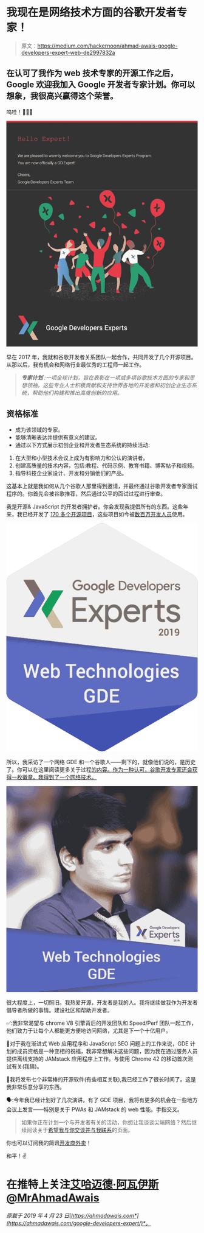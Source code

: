 # 我现在是网络技术方面的谷歌开发者专家！

> 原文：<https://medium.com/hackernoon/ahmad-awais-google-developers-expert-web-de2997832a>

## 在认可了我作为 web 技术专家的开源工作之后，Google 欢迎我加入 Google 开发者专家计划。你可以想象，我很高兴赢得这个荣誉。

呜哇！🎉🎉🎉

![](img/e641787c2ebaa88bbb7077b8ebd21b7e.png)

早在 2017 年，我就和谷歌开发者关系团队一起合作，共同开发了几个开源项目。从那以后，我有机会和网络行业最优秀的工程师一起工作。

> ***专家计划*** *:一项全球计划，旨在表彰在一项或多项谷歌技术方面的专家和思想领袖。这些专业人士积极贡献和支持世界各地的开发者和初创企业生态系统，帮助他们构建和推出高度创新的应用。*

## 资格标准

*   成为该领域的专家。
*   能够清晰表达并提供有意义的建议。
*   通过以下方式展示初创企业和开发者生态系统的持续活动:

1.  在大型和小型技术会议上成为有影响力和公认的演讲者。
2.  创建高质量的技术内容，包括:教程、代码示例、教育书籍、博客帖子和视频。
3.  指导科技企业家设计、开发和分销他们的产品。

这基本上就是我如何从几个谷歌人那里得到邀请，并最终通过谷歌开发者专家面试程序的。你首先会被谷歌推荐，然后通过公平的面试过程进行审查。

我是开源& JavaScript 的开发者拥护者。你会发现我提倡所有的东西。这些年来，我已经开发了 [170 多个开源项目](https://ahmadawais.com/2018-open-source/)，这些项目如今被[数百万开发人员](https://ahmadawais.com/1-million-developers-using-shades-of-purple-theme/)使用。

![](img/7aeec1d8fbabefcd43552dd4168fd06e.png)

所以，我采访了一个网络 GDE 和一个谷歌人——剩下的，就像他们说的，是历史了。你可以在这里阅读更多关于过程[的内容。作为一种认可，谷歌开发专家还会获得一枚徽章。我得到了一个网络技术。](https://developers.google.com/programs/experts/)

![](img/17ed0c0fedb8d2b7fb1ee53bc4fb0bbc.png)

很大程度上，一切照旧。我热爱开源，开发者是我的人。我将继续做我作为开发者倡导者所做的事情。建设社区和帮助开发者。

✅:我非常渴望与 chrome V8 引擎背后的开发团队和 Speed/Perf 团队一起工作，他们致力于让每个人都能更方便地访问网络，尤其是下一个十亿用户。

🚀对于我在渐进式 Web 应用程序和 JavaScript SEO 问题上的工作来说，GDE 计划的成员资格是一种变相的祝福，我非常想解决这些问题，因为我在通过服务人员提供离线支持的 JAMstack 应用程序上工作。与使用 Chrome 42 的移动首次测试有关(我猜)。

🤙我将发布七个非常棒的开源软件(有些相互关联),我已经工作了很长时间了。这是我非常乐意分享的东西。

🗣️:今年我已经计划好了几次演讲。有了 GDE 项目，我将有更多的机会在一些地方会议上发言——特别是关于 PWAs 和 JAMstack 的 web 性能。手指交叉。

> 如果你正在计划一个与开发者有关的活动，你想让我谈谈尖端网络？然后继续阅读关于[希望我与你交谈并与我联系](https://ahmadawais.com/want-me-to-talk-at-your-event/)的页面。

你也可以订阅我的简讯[开发商外卖](https://ahmadawais.com/subscribe/)！

和平！✌️

# 在推特上关注[艾哈迈德·阿瓦伊斯@MrAhmadAwais](https://twitter.com/MrAhmadAwais/)

*原载于 2019 年 4 月 23 日*[*https://ahmadawais.com*](https://ahmadawais.com/google-developers-expert/)*。*